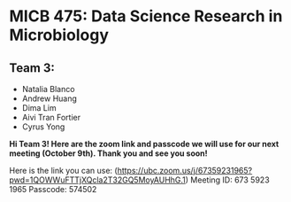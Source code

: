 # MICB 475: Data Science Research in Microbiology
## **Team 3:** 
* Natalia Blanco
* Andrew Huang
* Dima Lim
* Aivi Tran Fortier
* Cyrus Yong


**Hi Team 3! Here are the zoom link and passcode we will use for our next meeting (October 9th). Thank you and see you soon!**

Here is the link you can use: (https://ubc.zoom.us/j/67359231965?pwd=1QOWWuFTTjXQcla2T32GQ5MoyAUHhG.1)
Meeting ID: 673 5923 1965
Passcode: 574502
